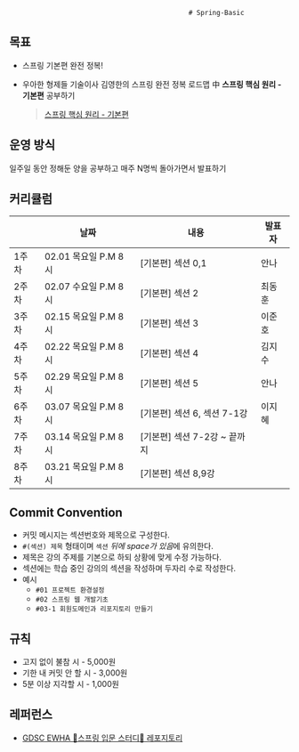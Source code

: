                                                  # Spring-Basic

## 목표
- 스프링 기본편 완전 정복!
- 우아한 형제들 기술이사 김영한의 스프링 완전 정복 로드맵 中 **스프링 핵심 원리 - 기본편** 공부하기
   <br>
  
  > [스프링 핵심 원리 - 기본편](https://www.inflearn.com/course/%EC%8A%A4%ED%94%84%EB%A7%81-%ED%95%B5%EC%8B%AC-%EC%9B%90%EB%A6%AC-%EA%B8%B0%EB%B3%B8%ED%8E%B8)

## 운영 방식
일주일 동안 정해둔 양을 공부하고 매주 N명씩 돌아가면서 발표하기
  
  
## 커리큘럼
||날짜|내용|발표자|
|---|---|---|---|
|1주차|02.01 목요일 P.M 8시|[기본편] 섹션 0,1|안나|
|2주차|02.07 수요일 P.M 8시|[기본편] 섹션 2| 최동훈|
|3주차|02.15 목요일 P.M 8시|[기본편] 섹션 3| 이준호|
|4주차|02.22 목요일 P.M 8시|[기본편] 섹션 4| 김지수|
|5주차|02.29 목요일 P.M 8시|[기본편] 섹션 5|안나|
|6주차|03.07 목요일 P.M 8시|[기본편] 섹션 6, 섹션 7-1강|이지혜|
|7주차|03.14 목요일 P.M 8시|[기본편] 섹션 7-2강 ~ 끝까지|
|8주차|03.21 목요일 P.M 8시|[기본편] 섹션 8,9강|

## Commit Convention
- 커밋 메시지는 섹션번호와 제목으로 구성한다.
- `#(섹션) 제목` 형태이며 `섹션` *뒤에 space가 있음*에 유의한다.
- 제목은 강의 주제를 기본으로 하되 상황에 맞게 수정 가능하다.
- 섹션에는 학습 중인 강의의 섹션을 작성하며 두자리 수로 작성한다.
- 예시
    - `#01 프로젝트 환경설정`
    - `#02 스프링 웹 개발기초`
    - `#03-1 회원도메인과 리포지토리 만들기`

## 규칙
- 고지 없이 불참 시 - 5,000원
- 기한 내 커밋 안 할 시 - 3,000원
- 5분 이상 지각할 시 - 1,000원

## 레퍼런스
- [GDSC EWHA 🌱스프링 입문 스터디🌱 레포지토리](https://github.com/gdscewha-3rd/Study-Spring?tab=readme-ov-file)
